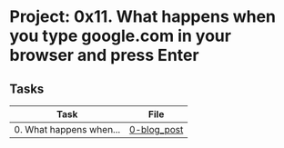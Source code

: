 # Project: 0x11. What happens when you type google.com in your browser and press Enter

## Tasks

| Task | File |
| ---- | ---- |
| 0. What happens when... | [0-blog_post](./0-blog_post) |

